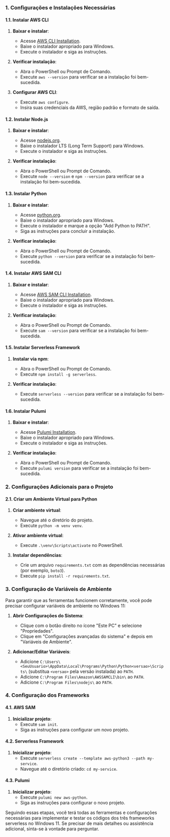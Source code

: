 ### 1. Configurações e Instalações Necessárias

#### 1.1. Instalar AWS CLI

1. **Baixar e instalar**: 
   - Acesse [AWS CLI Installation](https://docs.aws.amazon.com/cli/latest/userguide/install-cliv2.html).
   - Baixe o instalador apropriado para Windows.
   - Execute o instalador e siga as instruções.

2. **Verificar instalação**:
   - Abra o PowerShell ou Prompt de Comando.
   - Execute `aws --version` para verificar se a instalação foi bem-sucedida.

3. **Configurar AWS CLI**:
   - Execute `aws configure`.
   - Insira suas credenciais da AWS, região padrão e formato de saída.

#### 1.2. Instalar Node.js

1. **Baixar e instalar**:
   - Acesse [nodejs.org](https://nodejs.org/en/).
   - Baixe o instalador LTS (Long Term Support) para Windows.
   - Execute o instalador e siga as instruções.

2. **Verificar instalação**:
   - Abra o PowerShell ou Prompt de Comando.
   - Execute `node --version` e `npm --version` para verificar se a instalação foi bem-sucedida.

#### 1.3. Instalar Python

1. **Baixar e instalar**:
   - Acesse [python.org](https://www.python.org/downloads/).
   - Baixe o instalador apropriado para Windows.
   - Execute o instalador e marque a opção "Add Python to PATH".
   - Siga as instruções para concluir a instalação.

2. **Verificar instalação**:
   - Abra o PowerShell ou Prompt de Comando.
   - Execute `python --version` para verificar se a instalação foi bem-sucedida.
#### 1.4. Instalar AWS SAM CLI

1. **Baixar e instalar**:
   - Acesse [AWS SAM CLI Installation](https://docs.aws.amazon.com/serverless-application-model/latest/developerguide/serverless-sam-cli-install.html).
   - Baixe o instalador apropriado para Windows.
   - Execute o instalador e siga as instruções.

2. **Verificar instalação**:
   - Abra o PowerShell ou Prompt de Comando.
   - Execute `sam --version` para verificar se a instalação foi bem-sucedida.

#### 1.5. Instalar Serverless Framework

1. **Instalar via npm**:
   - Abra o PowerShell ou Prompt de Comando.
   - Execute `npm install -g serverless`.

2. **Verificar instalação**:
   - Execute `serverless --version` para verificar se a instalação foi bem-sucedida.

#### 1.6. Instalar Pulumi

1. **Baixar e instalar**:
   - Acesse [Pulumi Installation](https://www.pulumi.com/docs/get-started/install/).
   - Baixe o instalador apropriado para Windows.
   - Execute o instalador e siga as instruções.

2. **Verificar instalação**:
   - Abra o PowerShell ou Prompt de Comando.
   - Execute `pulumi version` para verificar se a instalação foi bem-sucedida.

### 2. Configurações Adicionais para o Projeto

#### 2.1. Criar um Ambiente Virtual para Python

1. **Criar ambiente virtual**:
   - Navegue até o diretório do projeto.
   - Execute `python -m venv venv`.

2. **Ativar ambiente virtual**:
   - Execute `.\venv\Scripts\activate` no PowerShell.

3. **Instalar dependências**:
   - Crie um arquivo `requirements.txt` com as dependências necessárias (por exemplo, `boto3`).
   - Execute `pip install -r requirements.txt`.

### 3. Configuração de Variáveis de Ambiente

Para garantir que as ferramentas funcionem corretamente, você pode precisar configurar variáveis de ambiente no Windows 11:

1. **Abrir Configurações do Sistema**:
   - Clique com o botão direito no ícone "Este PC" e selecione "Propriedades".
   - Clique em "Configurações avançadas do sistema" e depois em "Variáveis de Ambiente".

2. **Adicionar/Editar Variáveis**:
   - Adicione `C:\Users\<SeuUsuario>\AppData\Local\Programs\Python\Python<versao>\Scripts\` (substitua `<versao>` pela versão instalada) ao `PATH`.
   - Adicione `C:\Program Files\Amazon\AWSSAMCLI\bin\` ao `PATH`.
   - Adicione `C:\Program Files\nodejs\` ao `PATH`.

### 4. Configuração dos Frameworks

#### 4.1. AWS SAM

1. **Inicializar projeto**:
   - Execute `sam init`.
   - Siga as instruções para configurar um novo projeto.

#### 4.2. Serverless Framework

1. **Inicializar projeto**:
   - Execute `serverless create --template aws-python3 --path my-service`.
   - Navegue até o diretório criado: `cd my-service`.

#### 4.3. Pulumi

1. **Inicializar projeto**:
   - Execute `pulumi new aws-python`.
   - Siga as instruções para configurar o novo projeto.

Seguindo essas etapas, você terá todas as ferramentas e configurações necessárias para implementar e testar os códigos dos três frameworks serverless no Windows 11. Se precisar de mais detalhes ou assistência adicional, sinta-se à vontade para perguntar.
